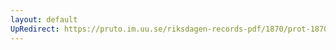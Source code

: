 ```yaml
---
layout: default
UpRedirect: https://pruto.im.uu.se/riksdagen-records-pdf/1870/prot-1870--fk--420/prot-1870--fk--420_001.pdf
---
```

